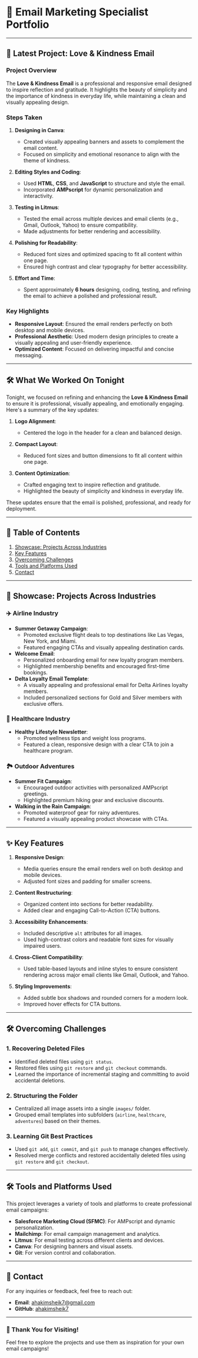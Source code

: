 # 🌟 Email Marketing Specialist Portfolio

---

## 📅 Latest Project: Love & Kindness Email

### **Project Overview**
The **Love & Kindness Email** is a professional and responsive email designed to inspire reflection and gratitude. It highlights the beauty of simplicity and the importance of kindness in everyday life, while maintaining a clean and visually appealing design.

### **Steps Taken**
1. **Designing in Canva**:
   - Created visually appealing banners and assets to complement the email content.
   - Focused on simplicity and emotional resonance to align with the theme of kindness.

2. **Editing Styles and Coding**:
   - Used **HTML**, **CSS**, and **JavaScript** to structure and style the email.
   - Incorporated **AMPscript** for dynamic personalization and interactivity.

3. **Testing in Litmus**:
   - Tested the email across multiple devices and email clients (e.g., Gmail, Outlook, Yahoo) to ensure compatibility.
   - Made adjustments for better rendering and accessibility.

4. **Polishing for Readability**:
   - Reduced font sizes and optimized spacing to fit all content within one page.
   - Ensured high contrast and clear typography for better accessibility.

5. **Effort and Time**:
   - Spent approximately **6 hours** designing, coding, testing, and refining the email to achieve a polished and professional result.

### **Key Highlights**
- **Responsive Layout**: Ensured the email renders perfectly on both desktop and mobile devices.
- **Professional Aesthetic**: Used modern design principles to create a visually appealing and user-friendly experience.
- **Optimized Content**: Focused on delivering impactful and concise messaging.

---

## 🛠️ What We Worked On Tonight

Tonight, we focused on refining and enhancing the **Love & Kindness Email** to ensure it is professional, visually appealing, and emotionally engaging. Here's a summary of the key updates:

1. **Logo Alignment**:
   - Centered the logo in the header for a clean and balanced design.

2. **Compact Layout**:
   - Reduced font sizes and button dimensions to fit all content within one page.

3. **Content Optimization**:
   - Crafted engaging text to inspire reflection and gratitude.
   - Highlighted the beauty of simplicity and kindness in everyday life.

These updates ensure that the email is polished, professional, and ready for deployment.

---

## 📖 Table of Contents
1. [Showcase: Projects Across Industries](#-showcase-projects-across-industries)
2. [Key Features](#-key-features)
3. [Overcoming Challenges](#-overcoming-challenges)
4. [Tools and Platforms Used](#-tools-and-platforms-used)
5. [Contact](#-contact)

---

## 🚀 Showcase: Projects Across Industries

### ✈️ Airline Industry
- **Summer Getaway Campaign**:
  - Promoted exclusive flight deals to top destinations like Las Vegas, New York, and Miami.
  - Featured engaging CTAs and visually appealing destination cards.
- **Welcome Email**:
  - Personalized onboarding email for new loyalty program members.
  - Highlighted membership benefits and encouraged first-time bookings.
- **Delta Loyalty Email Template**:
  - A visually appealing and professional email for Delta Airlines loyalty members.
  - Included personalized sections for Gold and Silver members with exclusive offers.

### 🌿 Healthcare Industry
- **Healthy Lifestyle Newsletter**:
  - Promoted wellness tips and weight loss programs.
  - Featured a clean, responsive design with a clear CTA to join a healthcare program.

### 🏞️ Outdoor Adventures
- **Summer Fit Campaign**:
  - Encouraged outdoor activities with personalized AMPscript greetings.
  - Highlighted premium hiking gear and exclusive discounts.
- **Walking in the Rain Campaign**:
  - Promoted waterproof gear for rainy adventures.
  - Featured a visually appealing product showcase with CTAs.

---

## ✨ Key Features

1. **Responsive Design**:
   - Media queries ensure the email renders well on both desktop and mobile devices.
   - Adjusted font sizes and padding for smaller screens.

2. **Content Restructuring**:
   - Organized content into sections for better readability.
   - Added clear and engaging Call-to-Action (CTA) buttons.

3. **Accessibility Enhancements**:
   - Included descriptive `alt` attributes for all images.
   - Used high-contrast colors and readable font sizes for visually impaired users.

4. **Cross-Client Compatibility**:
   - Used table-based layouts and inline styles to ensure consistent rendering across major email clients like Gmail, Outlook, and Yahoo.

5. **Styling Improvements**:
   - Added subtle box shadows and rounded corners for a modern look.
   - Improved hover effects for CTA buttons.

---

## 🛠️ Overcoming Challenges

### **1. Recovering Deleted Files**
- Identified deleted files using `git status`.
- Restored files using `git restore` and `git checkout` commands.
- Learned the importance of incremental staging and committing to avoid accidental deletions.

### **2. Structuring the Folder**
- Centralized all image assets into a single `images/` folder.
- Grouped email templates into subfolders (`airline`, `healthcare`, `adventures`) based on their themes.

### **3. Learning Git Best Practices**
- Used `git add`, `git commit`, and `git push` to manage changes effectively.
- Resolved merge conflicts and restored accidentally deleted files using `git restore` and `git checkout`.

---

## 🛠️ Tools and Platforms Used
This project leverages a variety of tools and platforms to create professional email campaigns:
- **Salesforce Marketing Cloud (SFMC)**: For AMPscript and dynamic personalization.
- **Mailchimp**: For email campaign management and analytics.
- **Litmus**: For email testing across different clients and devices.
- **Canva**: For designing banners and visual assets.
- **Git**: For version control and collaboration.

---

## 📧 Contact
For any inquiries or feedback, feel free to reach out:
- **Email**: ahakimsheik7@gmail.com
- **GitHub**: [ahakimsheik7](https://github.com/ahakimsheik7)

---

### 🚀 Thank You for Visiting!
Feel free to explore the projects and use them as inspiration for your own email campaigns!




